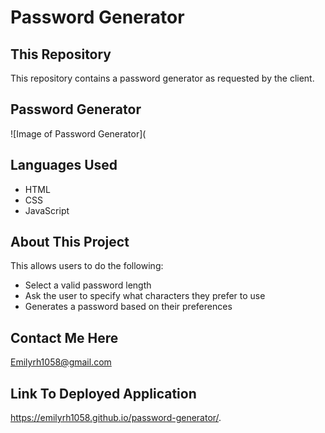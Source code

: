 # Password Generator

## This Repository
This repository contains a password generator as requested by the client.

## Password Generator
![Image of Password Generator](

## Languages Used
* HTML 
* CSS
* JavaScript

## About This Project
This allows users to do the following:

* Select a valid password length
* Ask the user to specify what characters they prefer to use
* Generates a password based on their preferences 


##  Contact Me Here
Emilyrh1058@gmail.com

## Link To Deployed Application 
https://emilyrh1058.github.io/password-generator/.
